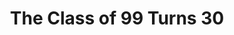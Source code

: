 ---
collection_archive: true
collection_category:
  - Award Winning
  - Exhibited Works 
  - Reportage
  - Color
  - Humor
  - Conceptual
  - Portraits
  - Color
collection_content: >-
  In 2010, my high school classmates and I turned 30. As we entered adulthood we
  had reason to be optimistic and confident. Our formative years were cocooned
  in security, a youth spent in a time of economic growth and low unemployment.


  This is what we were promised: “_You are being bequeathed the tools for
  achieving a material existence that neither my generation or any that preceded
  it could have even remotely imagined as we began our life’s work._” – Allan
  Greenspan 1999 commencement speech.


  But when I made these photographs, unemployment hovered at 9.6 percent.
  Housing foreclosures were at an all-time high and personal bankruptcy filings
  affected 1.7 million Americans. My generation is the first in 100 years
  unlikely to be financially better off than its parents. It’s in this moment of
  transition that I photographed my classmates in settings relevant to the lives
  they are building.


  The images show a community last assembled at graduation during America’s most
  prosperous moment, regrouping in 2009-2010 during the toughest economic and
  social circumstances since the Great Depression. These portraits examine what
  had been gained or lost in the interim.


  Some are recovering from job losses, drug and alcohol addiction and loss of
  family. Others are building families, achieving in their early careers and
  volunteering in their communities. They are gay and straight, veteran and
  adult entertainer, married and divorced. Like all generations, we struggle to
  define ourselves as parents, citizens, family members and spouses. We work to
  create meaningful lives; we work to understand what “meaningful” looks like.
collection_cover: https://d1sf55qlb7p6hz.cloudfront.net/co99-6.jpg
collection_cover_mobile: https://d1sf55qlb7p6hz.cloudfront.net/verticalcovers-33.jpg
collection_description: >-
  Captured while visiting my hometown for my 10-year high school reunion, this
  personal work investigates what has been gained or lost while entering
  adulthood during the great recession. Like all generations, we struggle to
  define ourselves as parents, citizens, family members and spouses. We work to
  create meaningful lives; we work to understand what “meaningful” looks like.


  Winner of the _American Photography Annual: AP 26._
collection_filter:
  - Personal
collection_hidden: false
collection_meta: 2009 - 2010
collection_preview:
  - https://d1sf55qlb7p6hz.cloudfront.net/classof99-cover-1.jpg
  - https://d1sf55qlb7p6hz.cloudfront.net/classof99-cover-2.jpg
  - https://d1sf55qlb7p6hz.cloudfront.net/classof99-cover-3.jpg
  - https://d1sf55qlb7p6hz.cloudfront.net/classof99-cover-4.jpg
cover_image: https://d1sf55qlb7p6hz.cloudfront.net/social-6.jpg
date:  
logo: 
navigation_theme: white
px_extra: true
slug: the-class-of-99-turns-30
theme_color: "#D4725F"
theme_color_all_works: BC75FF"
title: The Class of 99 Turns 30
collection_awards:
  - content: |-
      **2011**  
      **_Center's Review Santa Fe 100_**  
      Top 100 International Project
    template: popup-text-element
  - content: |-
      **2010**  
      **_AP 26: American Photography Annual 26_**  
      Best Personal Work Series
    template: popup-text-element
collection_exhibition:
  - content: |-
      **2011**  
      **_Art Director's Club Young Guns 9 Exhibition_**  
      Art Director's Club Gallery. New York, NY. (Group Show)
    template: popup-text-element
  - content: |-
      **2010**  
      **_Chaos Theory 11_**  
      Legend City Gallery. Phoenix, AZ. (Group Show)
    template: popup-text-element
collection_blocks:
  - _bookshop_name: collections/media-row-start
    row_alignment: between
  - _bookshop_name: collections/media-element 
    color: "#D6EAEA"
    image:  https://d1sf55qlb7p6hz.cloudfront.net/co99-1.jpg
    margin_left: 20
    margin_right: 0
    margin_y: 100
    width: 60
  - _bookshop_name: collections/media-row
    row_alignment: between
  - _bookshop_name: collections/media-element 
    color: "#EEEBE6"
    image:  https://d1sf55qlb7p6hz.cloudfront.net/co99-2.jpg
    margin_left: 15
    margin_y: 100
    width: 25
  - _bookshop_name: collections/media-element 
    color: "#3A4747"
    image:  https://d1sf55qlb7p6hz.cloudfront.net/co99-3.jpg
    margin_left: 0
    margin_right: 10
    margin_y: 400
    width: 40
  - _bookshop_name: collections/media-row
    row_alignment: between
  - _bookshop_name: collections/media-element 
    color: "#846A5A"
    image:  https://d1sf55qlb7p6hz.cloudfront.net/co99-4.jpg
    margin_left: 20
    margin_y: 100
    width: 45
  - _bookshop_name: collections/media-element 
    color: "#B1C89A"
    image:  https://d1sf55qlb7p6hz.cloudfront.net/co99-5.jpg
    margin_y: 600
    width: 30
  - _bookshop_name: collections/media-row
    row_alignment: between
  - _bookshop_name: collections/media-element 
    color: "#D3EBE1"
    image:  https://d1sf55qlb7p6hz.cloudfront.net/co99-6.jpg
    margin_left: 25
    margin_y: 100
    width: 60
  - _bookshop_name: collections/media-row
    row_alignment: between
  - _bookshop_name: collections/media-element 
    color: "#DAEDEF"
    image:  https://d1sf55qlb7p6hz.cloudfront.net/co99-7.jpg
    margin_left: 5
    margin_right: 0
    margin_y: 100
    width: 50
  - _bookshop_name: collections/media-element 
    color: "#A296B1"
    image:  https://d1sf55qlb7p6hz.cloudfront.net/co99-8.jpg
    margin_right: 5
    margin_y: 600
    width: 33
  - _bookshop_name: collections/media-row
    row_alignment: between
  - _bookshop_name: collections/media-element 
    color: "#E7E8D7"
    image:  https://d1sf55qlb7p6hz.cloudfront.net/co99-9.jpg
    margin_left: 35
    margin_right: 0
    margin_y: 100
    width: 40
  - _bookshop_name: collections/media-row
    row_alignment: between
  - _bookshop_name: collections/media-element 
    color: "#C9D6ED"
    image:  https://d1sf55qlb7p6hz.cloudfront.net/co99-11.jpg
    margin_left: 5
    margin_right: 0
    margin_y: 100
    width: 40
  - _bookshop_name: collections/media-element 
    color: "#B3C4B8"
    image: https://d1sf55qlb7p6hz.cloudfront.net/co99-10.jpg
    margin_left: 0
    margin_right: 0
    margin_y: 400
    width: 50
  - _bookshop_name: collections/media-row
    row_alignment: between
  - _bookshop_name: collections/media-element 
    color: "#EEEFDA"
    image:  https://d1sf55qlb7p6hz.cloudfront.net/co99-12.jpg
    margin_left: 25
    margin_right: 0
    margin_y: 100
    width: 40
  - _bookshop_name: collections/media-row
    row_alignment: between
  - _bookshop_name: collections/media-element 
    color: "#CBC0BB"
    image:  https://d1sf55qlb7p6hz.cloudfront.net/co99-13.jpg
    margin_left: 5
    margin_y: 100
    width: 33
  - _bookshop_name: collections/media-element 
    color: "#EB5F5F"
    image:  https://d1sf55qlb7p6hz.cloudfront.net/co99-14.jpg
    margin_left: 0
    margin_right: 10
    margin_y: 400
    width: 45
  - _bookshop_name: collections/media-row
    row_alignment: between
  - _bookshop_name: collections/media-element 
    color: "#F1EAE0"
    image:  https://d1sf55qlb7p6hz.cloudfront.net/co99-15.jpg
    margin_left: 15
    margin_y: 100
    width: 50
  - _bookshop_name: collections/media-row
    row_alignment: between
  - _bookshop_name: collections/media-element 
    color: "#E7EBEA"
    image:  https://d1sf55qlb7p6hz.cloudfront.net/co99-16.jpg
    margin_left: 0
    margin_right: 0
    margin_y: 100
    width: 55
  - _bookshop_name: collections/media-element 
    color: "#E2DAD6"
    image:  https://d1sf55qlb7p6hz.cloudfront.net/co99-17.jpg
    margin_left: 0
    margin_right: 10
    margin_y: 500
    width: 25
  - _bookshop_name: collections/media-row
    row_alignment: between
  - _bookshop_name: collections/media-element 
    color: "#CEEBB2"
    image:  https://d1sf55qlb7p6hz.cloudfront.net/co99-18.jpg
    margin_left: 40
    margin_right: 0
    margin_y: 100
    width: 33
  - _bookshop_name: collections/media-row
    row_alignment: between
  - _bookshop_name: collections/media-element 
    color: "#ECE8B9"
    image:  https://d1sf55qlb7p6hz.cloudfront.net/co99-19.jpg
    margin_left: 20
    margin_right: 0
    margin_y: 100
    width: 30
  - _bookshop_name: collections/media-element 
    color: "#FC9485"
    image:  https://d1sf55qlb7p6hz.cloudfront.net/co99-20.jpg
    margin_left: 0
    margin_right: 5
    margin_y: 300
    width: 33
  - _bookshop_name: collections/media-row
    row_alignment: between
  - _bookshop_name: collections/media-element 
    color: "#F5E2A3"
    image:  https://d1sf55qlb7p6hz.cloudfront.net/co99-21.jpg
    margin_left: 5
    margin_right: 0
    margin_y: 500
    width: 33
  - _bookshop_name: collections/media-element 
    color: "#F5E7DD"
    image:  https://d1sf55qlb7p6hz.cloudfront.net/co99-22.jpg
    margin_left: 0
    margin_right: 25
    margin_y: 100
    width: 25
  - _bookshop_name: collections/media-row
    row_alignment: between
  - _bookshop_name: collections/media-element 
    color: "#74B5B7"
    image:  https://d1sf55qlb7p6hz.cloudfront.net/co99-23.jpg
    margin_left: 20
    margin_right: 0
    margin_y: 100
    width: 60
  - _bookshop_name: collections/media-row
    row_alignment: between
  - _bookshop_name: collections/media-element 
    color: "#DEEED6"
    image:  https://d1sf55qlb7p6hz.cloudfront.net/co99-24.jpg
    margin_left: 35
    margin_y: 100
    width: 40
  - _bookshop_name: collections/media-row
    row_alignment: between
  - _bookshop_name: collections/media-element 
    color: "#ECD0CE"
    image:  https://d1sf55qlb7p6hz.cloudfront.net/co99-25.jpg
    margin_left: 10
    margin_right: 0
    margin_y: 100
    width: 33
  - _bookshop_name: collections/media-element 
    color: "#E6DED1"
    image:  https://d1sf55qlb7p6hz.cloudfront.net/co99-26.jpg
    margin_left: 0
    margin_right: 10
    margin_y: 400
    width: 40
  - _bookshop_name: collections/media-row
    row_alignment: between
  - _bookshop_name: collections/media-element 
    color: "#BEA7AA"
    image:  https://d1sf55qlb7p6hz.cloudfront.net/co99-27.jpg
    margin_left: 5
    margin_y: 100
    width: 55
  - _bookshop_name: collections/media-element 
    color: "#D9E8CF"
    image:  https://d1sf55qlb7p6hz.cloudfront.net/co99-28.jpg
    margin_y: 700
    width: 33
  - _bookshop_name: collections/media-row
    row_alignment: between
  - _bookshop_name: collections/media-element 
    color: "#E1E1D2"
    image:  https://d1sf55qlb7p6hz.cloudfront.net/co99-29.jpg
    margin_left: 15
    margin_y: 100
    width: 60
  - _bookshop_name: collections/media-row-end
collection_press:
  - content: >-
      **_LENSCRATCH_**](http://lenscratch.com/2011/06/jesse-rieser-2/)
    template: popup-text-element
---